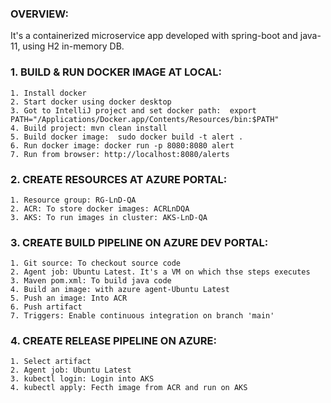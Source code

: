 ### OVERVIEW:
It's a containerized microservice app developed with spring-boot and java-11, using H2 in-memory DB.

### 1. BUILD & RUN DOCKER IMAGE AT LOCAL:
    1. Install docker
    2. Start docker using docker desktop
    3. Got to IntelliJ project and set docker path:  export PATH="/Applications/Docker.app/Contents/Resources/bin:$PATH"
    4. Build project: mvn clean install
    5. Build docker image:  sudo docker build -t alert .
    6. Run docker image: docker run -p 8080:8080 alert
    7. Run from browser: http://localhost:8080/alerts

### 2. CREATE RESOURCES AT AZURE PORTAL:
    1. Resource group: RG-LnD-QA
    2. ACR: To store docker images: ACRLnDQA
    3. AKS: To run images in cluster: AKS-LnD-QA

### 3. CREATE BUILD PIPELINE ON AZURE DEV PORTAL:
    1. Git source: To checkout source code
    2. Agent job: Ubuntu Latest. It's a VM on which thse steps executes 
    3. Maven pom.xml: To build java code
    4. Build an image: with azure agent-Ubuntu Latest
    5. Push an image: Into ACR
    6. Push artifact
    7. Triggers: Enable continuous integration on branch 'main'

### 4. CREATE RELEASE PIPELINE ON AZURE:
    1. Select artifact
    2. Agent job: Ubuntu Latest
    3. kubectl login: Login into AKS
    4. kubectl apply: Fecth image from ACR and run on AKS
